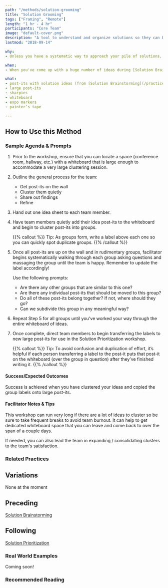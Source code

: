 ```yaml
---
path: "/methods/solution-grooming"
title: "Solution Grooming"
tags: ["Framing", "Remote"]
length: "1 hr - 4 hr"
participants: "Core Team"
image: "default-cover.png"
description: "A tool to understand and organize solutions so they can be prioritized effectively."
lastmod: "2018-09-14"

why:
- Unless you have a systematic way to approach your pile of solutions, you may find yourself overwhelmed with opportunities. It helps to break them down into smaller features and/or group them into larger epics before prioritizing. This activity is also a great way to de-duplicate the similar ideas that people may have generated from different "How might we…?” prompts.

when:
- When you've come up with a huge number of ideas during [Solution Brainstorming](/practices/solution-brainstorming-hmw-whiteboard) and you have so many you need to understand and organize them.

what:
- post-its with solution ideas (from [Solution Brainstorming](/practices/solution-brainstorming-hmw-whiteboard), still attached to tabloid sheets)
- large post-its
- sharpies
- whiteboard
- expo markers
- painter’s tape

---
```

## How to Use this Method
### Sample Agenda & Prompts
1. Prior to the workshop, ensure that you can locate a space (conference room, hallway, etc.) with a whiteboard that is large enough to accommodate a very large clustering session.

1. Outline the general process for the team:

   - Get post-its on the wall
   - Cluster them quietly
   - Share out findings
   - Refine

1. Hand out one idea sheet to each team member.

1. Have team members quietly add their idea post-its to the whiteboard and begin to cluster post-its into groups.

   {{% callout %}}
   Tip: As groups form, write a label above each one so you can quickly spot duplicate groups.
   {{% /callout %}}
1. Once all post-its are up on the wall and in rudimentary groups, facilitator begins systematically walking through each group asking questions and  massaging the group until the team is happy. Remember to update the label accordingly!

   Use the following prompts:

   - Are there any other groups that are similar to this one?
   - Are there any individual post-its that should be moved to this group?
   - Do all of these post-its belong together? If not, where should they go?
   - Can we subdivide this group in any meaningful way?

1. Repeat Step 5 for all groups until you've worked your way through the entire whiteboard of ideas.

1. Once complete, direct team members to begin transferring the labels to new large post-its for use in the Solution Prioritization workshop.

   {{% callout %}}
   Tip: To avoid confusion and duplication of effort, it’s helpful if each person transferring a label to the post-it puts that post-it on the whiteboard (over the group in question) after they’ve finished writing it.
   {{% /callout %}}

#### Success/Expected Outcomes
Success is achieved when you have clustered your ideas and copied the group labels onto large post-its.

#### Facilitator Notes & Tips

This workshop can run very long if there are a lot of ideas to cluster so be sure to take frequent breaks to avoid team burnout. It can help to get dedicated whiteboard space that you can leave and come back to over the span of a couple days.

If needed, you can also lead the team in expanding / consolidating clusters to the team's satisfaction.

### Related Practices

## Variations

None at the moment

## Preceding

[Solution Brainstorming](/practices/solution-brainstorming)

## Following

[Solution Prioritization](/practices/solution-prioritization)

### Real World Examples
Coming soon! 

### Recommended Reading


